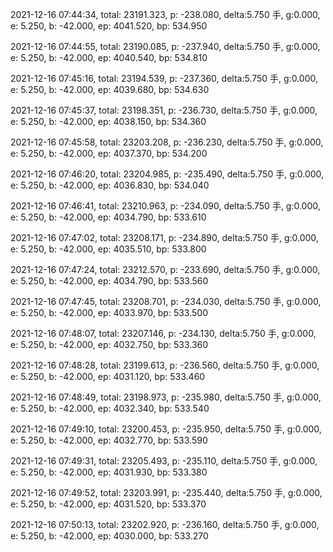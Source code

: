 2021-12-16 07:44:34, total: 23191.323, p: -238.080, delta:5.750 手, g:0.000, e: 5.250, b: -42.000, ep: 4041.520, bp: 534.950

2021-12-16 07:44:55, total: 23190.085, p: -237.940, delta:5.750 手, g:0.000, e: 5.250, b: -42.000, ep: 4040.540, bp: 534.810

2021-12-16 07:45:16, total: 23194.539, p: -237.360, delta:5.750 手, g:0.000, e: 5.250, b: -42.000, ep: 4039.680, bp: 534.630

2021-12-16 07:45:37, total: 23198.351, p: -236.730, delta:5.750 手, g:0.000, e: 5.250, b: -42.000, ep: 4038.150, bp: 534.360

2021-12-16 07:45:58, total: 23203.208, p: -236.230, delta:5.750 手, g:0.000, e: 5.250, b: -42.000, ep: 4037.370, bp: 534.200

2021-12-16 07:46:20, total: 23204.985, p: -235.490, delta:5.750 手, g:0.000, e: 5.250, b: -42.000, ep: 4036.830, bp: 534.040

2021-12-16 07:46:41, total: 23210.963, p: -234.090, delta:5.750 手, g:0.000, e: 5.250, b: -42.000, ep: 4034.790, bp: 533.610

2021-12-16 07:47:02, total: 23208.171, p: -234.890, delta:5.750 手, g:0.000, e: 5.250, b: -42.000, ep: 4035.510, bp: 533.800

2021-12-16 07:47:24, total: 23212.570, p: -233.690, delta:5.750 手, g:0.000, e: 5.250, b: -42.000, ep: 4034.790, bp: 533.560

2021-12-16 07:47:45, total: 23208.701, p: -234.030, delta:5.750 手, g:0.000, e: 5.250, b: -42.000, ep: 4033.970, bp: 533.500

2021-12-16 07:48:07, total: 23207.146, p: -234.130, delta:5.750 手, g:0.000, e: 5.250, b: -42.000, ep: 4032.750, bp: 533.360

2021-12-16 07:48:28, total: 23199.613, p: -236.560, delta:5.750 手, g:0.000, e: 5.250, b: -42.000, ep: 4031.120, bp: 533.460

2021-12-16 07:48:49, total: 23198.973, p: -235.980, delta:5.750 手, g:0.000, e: 5.250, b: -42.000, ep: 4032.340, bp: 533.540

2021-12-16 07:49:10, total: 23200.453, p: -235.950, delta:5.750 手, g:0.000, e: 5.250, b: -42.000, ep: 4032.770, bp: 533.590

2021-12-16 07:49:31, total: 23205.493, p: -235.110, delta:5.750 手, g:0.000, e: 5.250, b: -42.000, ep: 4031.930, bp: 533.380

2021-12-16 07:49:52, total: 23203.991, p: -235.440, delta:5.750 手, g:0.000, e: 5.250, b: -42.000, ep: 4031.520, bp: 533.370

2021-12-16 07:50:13, total: 23202.920, p: -236.160, delta:5.750 手, g:0.000, e: 5.250, b: -42.000, ep: 4030.000, bp: 533.270